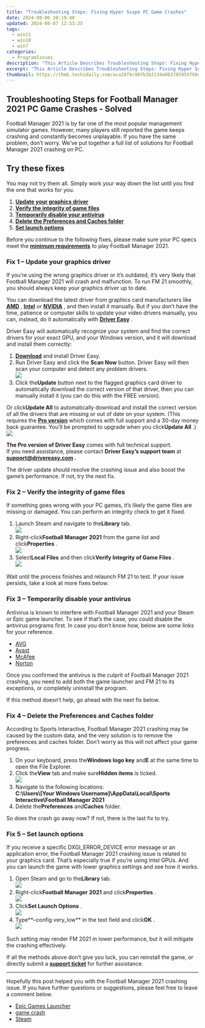 ```yaml
---
title: "Troubleshooting Steps: Fixing Hyper Scape PC Game Crashes"
date: 2024-08-06 20:19:40
updated: 2024-08-07 12:53:25
tags:
  - win11
  - win10
  - win7
categories:
  - ProgramIssues
description: "This Article Describes Troubleshooting Steps: Fixing Hyper Scape PC Game Crashes"
excerpt: "This Article Describes Troubleshooting Steps: Fixing Hyper Scape PC Game Crashes"
thumbnail: https://thmb.techidaily.com/aca28fbc907b3b2134a063785955f99d7ee87845f83996484c29a6f763ca253a.jpg
---
```


## Troubleshooting Steps for Football Manager 2021 PC Game Crashes - Solved

Football Manager 2021 is by far one of the most popular management simulator games. However, many players still reported the game keeps crashing and constantly becomes unplayable. If you have the same problem, don’t worry. We’ve put together a full list of solutions for Football Manager 2021 crashing on PC.

## Try these fixes

 You may not try them all. Simply work your way down the list until you find the one that works for you.

1. **[Update your graphics driver](https://tools.techidaily.com/drivereasy/download/)**
2. **[Verify the integrity of game files](https://tools.techidaily.com/drivereasy/download/)**
3. **[Temporarily disable your antivirus](https://tools.techidaily.com/drivereasy/download/)**
4. **[Delete the Preferences and Caches folder](https://tools.techidaily.com/drivereasy/download/)**
5. **[Set launch options](https://tools.techidaily.com/drivereasy/download/)**

 Before you continue to the following fixes, please make sure your PC specs meet the **[minimum requirements](https://www.footballmanager.com/games/football-manager-2021)**  to play Football Manager 2021.

### Fix 1 – Update your graphics driver

 If you’re using the wrong graphics driver or it’s outdated, it’s very likely that Football Manager 2021 will crash and malfunction. To run FM 21 smoothly, you should always keep your graphics driver up to date.

 You can download the latest driver from graphics card manufacturers like **[AMD](https://www.amd.com/en/support)**  , **[Intel](https://downloadcenter.intel.com/)**  or **[NVIDIA](https://www.nvidia.com/Download/index.aspx)**  , and then install it manually. But if you don’t have the time, patience or computer skills to update your video drivers manually, you can, instead, do it automatically with **[Driver Easy](https://tools.techidaily.com/drivereasy/download/)**  .

 Driver Easy will automatically recognize your system and find the correct drivers for your exact GPU, and your Windows version, and it will download and install them correctly:

1. **[Download](https://tools.techidaily.com/drivereasy/download/)**  and install Driver Easy.
2. Run Driver Easy and click the **Scan Now** button. Driver Easy will then scan your computer and detect any problem drivers.  
![](https://images.drivereasy.com/wp-content/uploads/2020/11/de-1-8.jpg)
3. Click the**Update** button next to the flagged graphics card driver to automatically download the correct version of that driver, then you can manually install it (you can do this with the FREE version).  

 Or click**Update All** to automatically download and install the correct version of all the drivers that are missing or out of date on your system. (This requires the **[Pro version](https://tools.techidaily.com/drivereasy/download/)**  which comes with full support and a 30-day money back guarantee. You’ll be prompted to upgrade when you click**Update All** .)  
![](https://images.drivereasy.com/wp-content/uploads/2020/11/de-2-9.jpg)

**The Pro version of Driver Easy** comes with full technical support.  
 If you need assistance, please contact **Driver Easy’s support team** at **[support@drivereasy.com](https://tools.techidaily.com/drivereasy/download/) .**

 The driver update should resolve the crashing issue and also boost the game’s performance. If not, try the next fix.

### Fix 2 – Verify the integrity of game files

 If something goes wrong with your PC games, it’s likely the game files are missing or damaged. You can perform an integrity check to get it fixed.

1. Launch Steam and navigate to the**Library** tab.  
![](https://images.drivereasy.com/wp-content/uploads/2020/11/2-1-5.jpg)
2. Right-click**Football Manager 2021** from the game list and click**Properties** .  
![](https://images.drivereasy.com/wp-content/uploads/2020/11/2-2-8.jpg)
3. Select**Local Files** and then click**Verify Integrity of Game Files** .  
![](https://images.drivereasy.com/wp-content/uploads/2020/11/2-3-4.jpg)

 Wait until the process finishes and relaunch FM 21 to test. If your issue persists, take a look at more fixes below.

### Fix 3 – Temporarily disable your antivirus

 Antivirus is known to interfere with Football Manager 2021 and your Steam or Epic game launcher. To see if that’s the case, you could disable the antivirus programs first. In case you don’t know how, below are some links for your reference.

* [AVG](https://support.avg.com/SupportArticleView?l=en&urlname=Disable-AVG-Antivirus)
* [Avast](https://support.avast.com/en-ca/article/167/)
* [McAfee](https://service.mcafee.com/webcenter/faces/oracle/webcenter/page/scopedMD/s55728c97%5F466d%5F4ddb%5F952d%5F05484ea932c6/Page29.jspx?articleTitle=McAfee+KB+-+%E5%A6%82%E4%BD%95%E5%9C%A8+Windows+%E6%88%96+macOS+%E4%B8%8A%E7%AE%A1%E7%90%86%E8%BF%88%E5%85%8B%E8%8F%B2%E9%98%B2%E7%81%AB%E5%A2%99+%28TS101322%29&locale=en-AU&%5Fadf.ctrl-state=1o7a5hld6%5F4&wc.contextURL=%2Fspaces%2Fcp&articleId=TS101322&%5FafrLoop=152281897470282#!)
* [Norton](https://support.norton.com/sp/en/uk/home/current/solutions/v3672136)

 Once you confirmed the antivirus is the culprit of Football Manager 2021 crashing, you need to add both the game launcher and FM 21 to its exceptions, or completely uninstall the program.

If this method doesn’t help, go ahead with the next fix below.

### Fix 4 – Delete the Preferences and Caches folder

 According to Sports Interactive, Football Manager 2021 crashing may be caused by the custom data, and the very solution is to remove the preferences and caches folder. Don’t worry as this will not affect your game progress.

1. On your keyboard, press the**Windows logo key** and**E** at the same time to open the File Explorer.
2. Click the**View** tab and make sure**Hidden items** is ticked.  
![](https://images.drivereasy.com/wp-content/uploads/2020/11/4-2-5.jpg)
3. Navigate to the following locations:  
 **C:\\Users\\\[Your Windows Username\]\\AppData\\Local\\Sports Interactive\\Football Manager 2021**
4. Delete the**Preferences** and**Caches** folder.

So does the crash go away now? If not, there is the last fix to try.

### Fix 5 – Set launch options

 If you receive a specific DXGI\_ERROR\_DEVICE error message or an application error, the Football Manager 2021 crashing issue is related to your graphics card. That’s especially true if you’re using Intel GPUs. And you can launch the game with lower graphics settings and see how it works.

1. Open Steam and go to the**Library** tab.  
![](https://images.drivereasy.com/wp-content/uploads/2020/11/2-1-5.jpg)
2. Right-click**Football Manager 2021** and click**Properties** .  
![](https://images.drivereasy.com/wp-content/uploads/2020/11/2-2-8.jpg)
3. Click**Set Launch Options** .  
![](https://images.drivereasy.com/wp-content/uploads/2020/11/5-1-3.jpg)
4. Type**–config very\_low** in the text field and click**OK** .  
![](https://images.drivereasy.com/wp-content/uploads/2020/11/5-2-4.jpg)

 Such setting may render FM 2021 in lower performance, but it will mitigate the crashing effectively.

 If all the methods above don’t give you luck, you can reinstall the game, or directly submit a **[support ticket](https://support.sega.co.uk/hc/en-gb/requests/new)**  for further assistance.

---

 Hopefully this post helped you with the Football Manager 2021 crashing issue. If you have further questions or suggestions, please feel free to leave a comment below.

* [Epic Games Launcher](https://tools.techidaily.com/drivereasy/download/)
* [game crash](https://tools.techidaily.com/drivereasy/download/)
* [Steam](https://tools.techidaily.com/drivereasy/download/)

<ins class="adsbygoogle"
     style="display:block"
     data-ad-format="autorelaxed"
     data-ad-client="ca-pub-7571918770474297"
     data-ad-slot="1223367746"></ins>



<ins class="adsbygoogle"
     style="display:block"
     data-ad-client="ca-pub-7571918770474297"
     data-ad-slot="8358498916"
     data-ad-format="auto"
     data-full-width-responsive="true"></ins>
